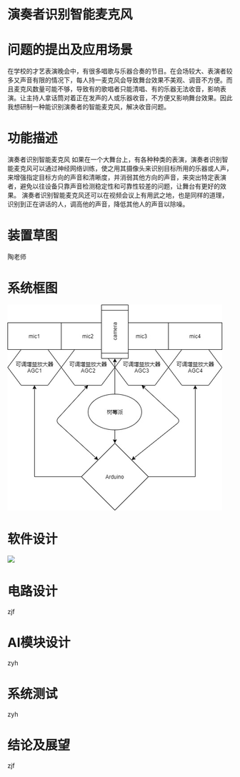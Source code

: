 # 演奏者识别智能麦克风

# 问题的提出及应用场景
在学校的才艺表演晚会中，有很多唱歌与乐器合奏的节目。在会场较大、表演者较多又声音有限的情况下，每人持一麦克风会导致舞台效果不美观、调音不方便。而且麦克风数量可能不够，导致有的歌唱者只能清唱、有的乐器无法收音，影响表演。让主持人拿话筒对着正在发声的人或乐器收音，不方便又影响舞台效果。因此我想研制一种能识别演奏者的智能麦克风，解决收音问题。

# 功能描述
演奏者识别智能麦克风
如果在一个大舞台上，有各种种类的表演，演奏者识别智能麦克风可以通过神经网络训练，使之用其摄像头来识别目标所用的乐器或人声，来增强指定目标方向的声音和清晰度，并消弱其他方向的声音，来突出特定表演者，避免以往设备只靠声音检测稳定性和可靠性较差的问题，让舞台有更好的效果。
演奏者识别智能麦克风还可以在视频会议上有用武之地，也是同样的道理，识别到正在讲话的人，调高他的声音，降低其他人的声音以除噪。


# 装置草图
  陶老师


# 系统框图
   ![](https://github.com/castic2020/actormic/blob/master/%E6%BC%94%E5%A5%8F%E8%80%85%E6%99%BA%E8%83%BD%E8%AF%86%E5%88%AB%E9%BA%A6%E5%85%8B%E9%A3%8E.jpg)


# 软件设计
   ![](https://github.com/castic2020/actormic/blob/master/%E8%BD%AF%E4%BB%B6%E8%AE%BE%E8%AE%A1%20(1).drawio)


# 电路设计
   zjf


# AI模块设计
   zyh


# 系统测试
   zyh


# 结论及展望
   zjf
